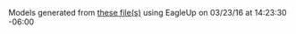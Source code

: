 Models generated from [these file(s)](https://raw.github.com/sparkfun/Photon_Battery_Shield/1d83476d8b08543da03a971b2d1fbc95789919ac/Hardware/Photon%20Battery%20Shield.brd) using EagleUp on 03/23/16 at 14:23:30 -06:00

